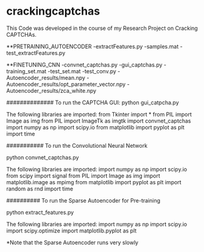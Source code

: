 # crackingcaptchas
This Code was developed in the course of my Research Project on Cracking CAPTCHAs.

**PRETRAINING_AUTOENCODER
-extractFeatures.py
-samples.mat
-test_extractFeatures.py

**FINETUNING_CNN
-convnet_captchas.py
-gui_captchas.py
-training_set.mat
-test_set.mat
-test_conv.py
-Autoencoder_results/mean.npy
-Autoencoder_results/opt_parameter_vector.npy
-Autoencoder_results/zca_white.npy


############## To run the CAPTCHA GUI: 
python gui_catpcha.py

The following libraries are imported: 
from Tkinter import *
from PIL import Image as img
from PIL import ImageTk as imgtk
import convnet_captchas
import numpy as np
import scipy.io
from matplotlib import pyplot as plt
import time


########### To run the Convolutional Neural Network

python convnet_captchas.py

The following libraries are imported: 
import numpy as np
import scipy.io
from scipy import signal
from PIL import Image as img
import matplotlib.image as mpimg
from matplotlib import pyplot as plt
import random as rnd
import time

########## To run the Sparse Autoencoder for Pre-training 

python extract_features.py

The following libraries are imported: 
import numpy as np
import scipy.io
import scipy.optimize
import matplotlib.pyplot as plt

*Note that the Sparse Autoencoder runs very slowly
